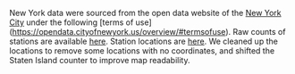 New York data were sourced from the open data website of the [New York City](https://opendata.cityofnewyork.us/) under the following [terms of use] 
(https://opendata.cityofnewyork.us/overview/#termsofuse). Raw counts of stations are available [here](https://data.cityofnewyork.us/Transportation/Bicycle-Counts/uczf-rk3c). Station locations are [here](https://data.cityofnewyork.us/Transportation/Bicycle-Counters/smn3-rzf9). We cleaned up the locations to remove some locations with no coordinates, and shifted the Staten Island counter to improve map readability.
